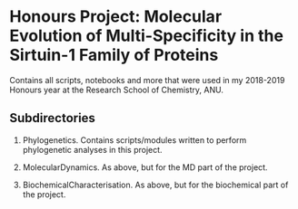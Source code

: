 # Honours Project: Molecular Evolution of Multi-Specificity in the Sirtuin-1 Family of Proteins
Contains all scripts, notebooks and more that were used in my 2018-2019 Honours year at the Research School of Chemistry, ANU.  

## Subdirectories
1) Phylogenetics. Contains scripts/modules written to perform phylogenetic analyses in this project. 

2) MolecularDynamics. As above, but for the MD part of the project. 

3) BiochemicalCharacterisation. As above, but for the biochemical part of the project. 

